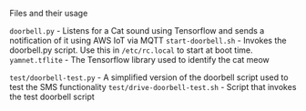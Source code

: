 Files and their usage

`doorbell.py` - Listens for a Cat sound using Tensorflow and sends a notification of it using AWS IoT via MQTT
`start-doorbell.sh` - Invokes the doorbell.py script. Use this in `/etc/rc.local` to start at boot time.
`yamnet.tflite` - The Tensorflow library used to identify the cat meow

`test/doorbell-test.py` - A simplified version of the doorbell script used to test the SMS functionality
`test/drive-doorbell-test.sh` - Script that invokes the test doorbell script

